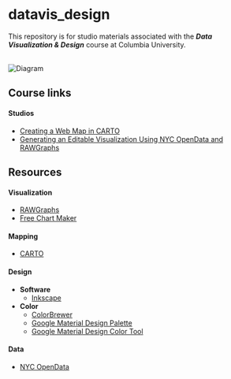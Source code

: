 # datavis_design
This repository is for studio materials associated with the ***Data Visualization &amp; Design*** course at Columbia University.<br/><br/>

![Diagram](https://github.com/emilyfuhrman/datavis_design/blob/master/Images/node_link.png)

## Course links

#### Studios
* [Creating a Web Map in CARTO](https://github.com/emilyfuhrman/datavis_design/blob/master/2017_Summer/Studios/01_Creating_a_web_map_in_CARTO.md)
* [Generating an Editable Visualization Using NYC OpenData and RAWGraphs](https://github.com/emilyfuhrman/datavis_design/blob/master/2017_Summer/Studios/02_Generating_an_Editable_Visualization_Using_NYC_OpenData_and_RAWGraphs.md)

## Resources

#### Visualization
* [RAWGraphs](http://app.rawgraphs.io/)
* [Free Chart Maker](https://venngage.com/blog/beam/)

#### Mapping
* [CARTO](carto.com)

#### Design
* **Software**
  * [Inkscape](https://inkscape.org/en/)
* **Color**
  * [ColorBrewer](http://colorbrewer2.org/)
  * [Google Material Design Palette](https://material.io/guidelines/style/color.html#color-color-palette)
  * [Google Material Design Color Tool](https://material.io/color/#!/?view.left=0&view.right=0)

#### Data
* [NYC OpenData](https://opendata.cityofnewyork.us/)
